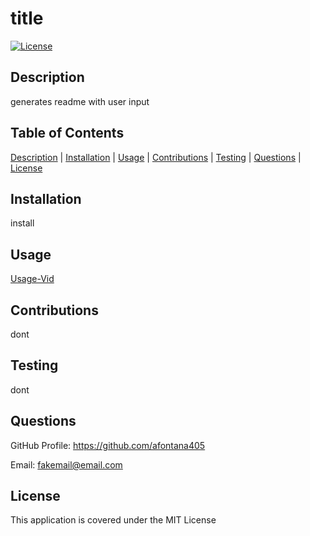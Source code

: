 # title 
 
[![License](https://img.shields.io/badge/License-MIT-blue.svg)](https://opensource.org/licenses/Apache-2.0) 
 
## Description 
 
generates readme with user input 
 
## Table of Contents 
 
[Description](#description) | [Installation](#installation) | [Usage](#usage) | [Contributions](#contributions) | [Testing](#testing) | [Questions](#questions) | [License](#license) 
 
## Installation 
 
install 
 
## Usage 
 
[Usage-Vid](https://watch.screencastify.com/v/W8t02d9x9Mgc9GTy6UZg)
 
## Contributions 
 
dont 
 
## Testing 
 
dont 
 
## Questions 
 
GitHub Profile: https://github.com/afontana405 
 
Email: fakemail@email.com 
 
## License 
 
This application is covered under the MIT License 
 
